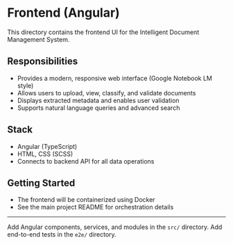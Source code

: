 # Frontend (Angular)

This directory contains the frontend UI for the Intelligent Document Management System.

## Responsibilities
- Provides a modern, responsive web interface (Google Notebook LM style)
- Allows users to upload, view, classify, and validate documents
- Displays extracted metadata and enables user validation
- Supports natural language queries and advanced search

## Stack
- Angular (TypeScript)
- HTML, CSS (SCSS)
- Connects to backend API for all data operations

## Getting Started
- The frontend will be containerized using Docker
- See the main project README for orchestration details

---
Add Angular components, services, and modules in the `src/` directory. Add end-to-end tests in the `e2e/` directory.
